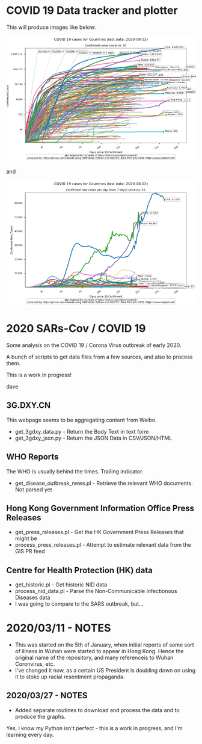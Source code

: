 # COVID 19 Data tracker and plotter

This will produce images like below:

![Confirmed Cases since reporting started](./plots/Confirmed_since_start.png)

and 

![Confirmed New Cases since reporting started](./plots/Confirmed_new_since_start.png)



# 2020 SARs-Cov / COVID 19
Some analysis on the COVID 19 /  Corona Virus outbreak of early 2020.

A bunch of scripts to get data files from a few sources, and also to process them.

This is a work in progress!

dave

## 3G.DXY.CN
This webpage seems to be aggregating content from Weibo.
 - get_3gdxy_data.py - Return the Body Text in text form
 - get_3gdxy_json.py - Return the JSON Data in CSV/JSON/HTML

## WHO Reports
The WHO is usually behind the times. Trailing indicator.
- get_disease_outbreak_news.pl - Retrieve the relevant WHO documents. Not parsed
  yet

## Hong Kong Government Information Office Press Releases
 - get_press_releases.pl - Get the HK Government Press Releases that might be
 - process_press_releases.pl - Attempt to estimate relevant data from the GIS
   PR feed

## Centre for Health Protection (HK) data
 - get_historic.pl - Get historic NID data 
 - process_nid_data.pl - Parse the Non-Communicable Infectionous Diseases data
 - I was going to compare to the SARS outbreak, but...

# 2020/03/11 - NOTES
 - This was started on the 5th of January, when initial reports of some sort of
   illness in Wuhan were started to appear in Hong Kong.  Hence the original name of the
   repository, and many referenceis to Wuhan Coronvirus, etc.  
 - I've changed it now, as a certain US President is doubling down on using it
   to stoke up racial resentment propaganda.

## 2020/03/27 - NOTES

 - Added separate routines to download and process the data and to produce the
   graphs.

Yes, I know my Python isn't perfect - this is a work in progress, and I'm
learning every day.

